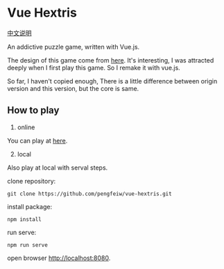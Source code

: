 # Vue Hextris

[中文说明](./README_CN.md)

An addictive puzzle game, written with Vue.js.

The design of this game come from [here](https://github.com/Hextris/hextris). It's interesting, I was attracted deeply when I first play this game. So I remake it with vue.js.

So far, I haven't copied enough, There is a little difference between origin version and this version, but the core is same.

## How to play

1. online

You can play at [here](https://pengfeiw.github.io/vue-hextris).

2. local

Also play at local with serval steps.

clone repository:
```
git clone https://github.com/pengfeiw/vue-hextris.git
``` 

install package:
```
npm install
```

run serve:
```
npm run serve
```

open browser [http://localhost:8080](http://localhost:8080).
